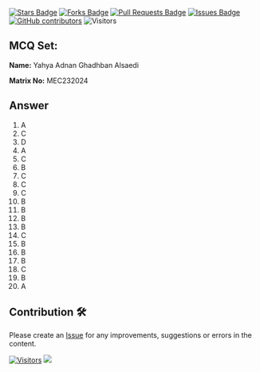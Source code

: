 
<a href="https://github.com/drshahizan/computer-system/stargazers"><img src="https://img.shields.io/github/stars/drshahizan/computer-system" alt="Stars Badge"/></a>
<a href="https://github.com/drshahizan/computer-system/network/members"><img src="https://img.shields.io/github/forks/drshahizan/computer-system" alt="Forks Badge"/></a>
<a href="https://github.com/drshahizan/computer-system/pulls"><img src="https://img.shields.io/github/issues-pr/drshahizan/computer-system" alt="Pull Requests Badge"/></a>
<a href="https://github.com/drshahizan/computer-system"><img src="https://img.shields.io/github/issues/drshahizan/computer-system" alt="Issues Badge"/></a>
<a href="https://github.com/drshahizan/computer-system/graphs/contributors"><img alt="GitHub contributors" src="https://img.shields.io/github/contributors/drshahizan/computer-system?color=2b9348"></a>
![Visitors](https://api.visitorbadge.io/api/visitors?path=https%3A%2F%2Fgithub.com%2Fdrshahizan%2Fcomputer-system&labelColor=%23d9e3f0&countColor=%23697689&style=flat)

## MCQ Set:

**Name:** Yahya Adnan Ghadhban Alsaedi

**Matrix No:** MEC232024

## Answer
1. A
2. C
3. D
4. A
5. C
6. B
7. C
8. C
9. C
10. B
11. B
12. B
13. B
14. C
15. B
16. B
17. B
18. C
19. B
20. A




## Contribution 🛠️
Please create an [Issue](https://github.com/drshahizan/computer-system/issues) for any improvements, suggestions or errors in the content.

[![Visitors](https://api.visitorbadge.io/api/visitors?path=https%3A%2F%2Fgithub.com%2Fdrshahizan&labelColor=%23697689&countColor=%23555555&style=plastic)](https://visitorbadge.io/status?path=https%3A%2F%2Fgithub.com%2Fdrshahizan)
![](https://hit.yhype.me/github/profile?user_id=81284918)
